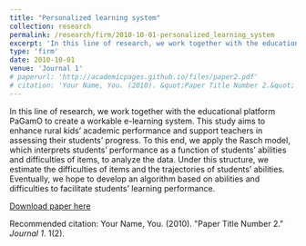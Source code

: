 ```yaml
---
title: "Personalized learning system"
collection: research
permalink: /research/firm/2010-10-01-personalized_learning_system
excerpt: 'In this line of research, we work together with the educational platform PaGamO to create a workable e-learning system. This study aims to enhance rural kids’ academic performance and support teachers in assessing their students’ progress. To this end, we apply the Rasch model, which interprets students’ performance as a function of students’ abilities and difficulties of items, to analyze the data. Under this structure, we estimate the difficulties of items and the trajectories of students’ abilities. Eventually, we hope to develop an algorithm based on abilities and difficulties to facilitate students’ learning performance.'
type: 'firm'
date: 2010-10-01
venue: 'Journal 1'
# paperurl: 'http://academicpages.github.io/files/paper2.pdf'
# citation: 'Your Name, You. (2010). &quot;Paper Title Number 2.&quot; <i>Journal 1</i>. 1(2).'
---
```

In this line of research, we work together with the educational platform PaGamO to create a workable e-learning system. This study aims to enhance rural kids’ academic performance and support teachers in assessing their students’ progress. To this end, we apply the Rasch model, which interprets students’ performance as a function of students’ abilities and difficulties of items, to analyze the data. Under this structure, we estimate the difficulties of items and the trajectories of students’ abilities. Eventually, we hope to develop an algorithm based on abilities and difficulties to facilitate students’ learning performance.

[Download paper here](http://academicpages.github.io/files/paper2.pdf)

Recommended citation: Your Name, You. (2010). "Paper Title Number 2." <i>Journal 1</i>. 1(2).